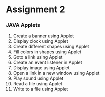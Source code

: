 # Assignment 2
### JAVA Applets

1. Create a banner using Applet
2. Display clock using Applet
3. Create different shapes using Applet
4. Fill colors in shapes using Applet
5. Goto a link using Applet
6. Create an event listener in Applet
7. Display image using Applet
8. Open a link in a new window using Applet
9. Play sound using Applet
10. Read a file using Applet
11. Write to a file using Applet



